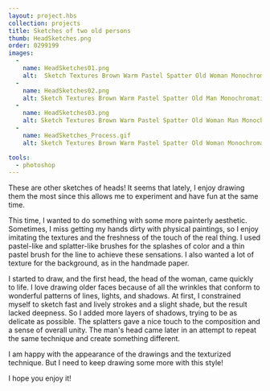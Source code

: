 ```yaml
---
layout: project.hbs
collection: projects
title: Sketches of two old persons
thumb: HeadSketches.png
order: 0299199
images:
  -
    name: HeadSketches01.png
    alt:  Sketch Textures Brown Warm Pastel Spatter Old Woman Monochromatic Portrait Character Illustration
  -
    name: HeadSketches02.png
    alt: Sketch Textures Brown Warm Pastel Spatter Old Man Monochromatic Portrait Character Illustration
  -
    name: HeadSketches03.png
    alt: Sketch Textures Brown Warm Pastel Spatter Old Woman Man Monochromatic Portrait Character Illustration Comparation
  -
    name: HeadSketches_Process.gif
    alt: Sketch Textures Brown Warm Pastel Spatter Old Woman Monochromatic Portrait Character Illustration Process

tools:
  - photoshop
---
```


These are other sketches of heads! It seems that lately, I enjoy drawing them the most since this allows me to experiment and have fun at the same time.

This time, I wanted to do something with some more painterly aesthetic. Sometimes, I miss getting my hands dirty with physical paintings, so I enjoy imitating the textures and the freshness of the touch of the real thing. I used pastel-like and splatter-like brushes for the splashes of color and a thin pastel brush for the line to achieve these sensations. I also wanted a lot of texture for the background, as in the handmade paper.

I started to draw, and the first head, the head of the woman, came quickly to life. I love drawing older faces because of all the wrinkles that conform to wonderful patterns of lines, lights, and shadows. At first, I constrained myself to sketch fast and lively strokes and a slight shade, but the result lacked deepness. So I added more layers of shadows, trying to be as delicate as possible. The splatters gave a nice touch to the composition and a sense of overall unity. The man's head came later in an attempt to repeat the same technique and create something different.

I am happy with the appearance of the drawings and the texturized technique. But I need to keep drawing some more with this style!

I hope you enjoy it!
